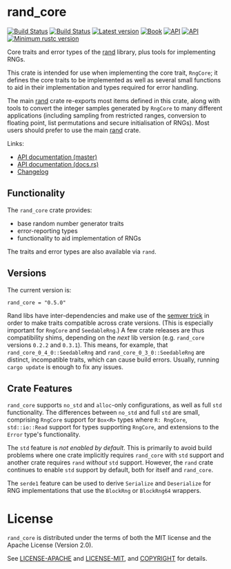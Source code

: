 # rand_core

[![Build Status](https://travis-ci.org/rust-random/rand.svg)](https://travis-ci.org/rust-random/rand)
[![Build Status](https://ci.appveyor.com/api/projects/status/github/rust-random/rand?svg=true)](https://ci.appveyor.com/project/rust-random/rand)
[![Latest version](https://img.shields.io/crates/v/rand_core.svg)](https://crates.io/crates/rand_core)
[![Book](https://img.shields.io/badge/book-master-yellow.svg)](https://rust-random.github.io/book/)
[![API](https://img.shields.io/badge/api-master-yellow.svg)](https://rust-random.github.io/rand/rand_core)
[![API](https://docs.rs/rand_core/badge.svg)](https://docs.rs/rand_core)
[![Minimum rustc version](https://img.shields.io/badge/rustc-1.36+-lightgray.svg)](https://github.com/rust-random/rand#rust-version-requirements)

Core traits and error types of the [rand] library, plus tools for implementing
RNGs.

This crate is intended for use when implementing the core trait, `RngCore`; it
defines the core traits to be implemented as well as several small functions to
aid in their implementation and types required for error handling.

The main [rand] crate re-exports most items defined in this crate, along with
tools to convert the integer samples generated by `RngCore` to many different
applications (including sampling from restricted ranges, conversion to floating
point, list permutations and secure initialisation of RNGs). Most users should
prefer to use the main [rand] crate.

Links:

-   [API documentation (master)](https://rust-random.github.io/rand/rand_core)
-   [API documentation (docs.rs)](https://docs.rs/rand_core)
-   [Changelog](https://github.com/rust-random/rand/blob/master/rand_core/CHANGELOG.md)

[rand]: https://crates.io/crates/rand


## Functionality

The `rand_core` crate provides:

-   base random number generator traits
-   error-reporting types
-   functionality to aid implementation of RNGs

The traits and error types are also available via `rand`.

## Versions

The current version is:
```
rand_core = "0.5.0"
```

Rand libs have inter-dependencies and make use of the
[semver trick](https://github.com/dtolnay/semver-trick/) in order to make traits
compatible across crate versions. (This is especially important for `RngCore`
and `SeedableRng`.) A few crate releases are thus compatibility shims,
depending on the *next* lib version (e.g. `rand_core` versions `0.2.2` and
`0.3.1`). This means, for example, that `rand_core_0_4_0::SeedableRng` and
`rand_core_0_3_0::SeedableRng` are distinct, incompatible traits, which can
cause build errors. Usually, running `cargo update` is enough to fix any issues.

## Crate Features

`rand_core` supports `no_std` and `alloc`-only configurations, as well as full
`std` functionality. The differences between `no_std` and full `std` are small,
comprising `RngCore` support for `Box<R>` types where `R: RngCore`,
`std::io::Read` support for types supporting `RngCore`, and
extensions to the `Error` type's functionality.

The `std` feature is *not enabled by default*. This is primarily to avoid build
problems where one crate implicitly requires `rand_core` with `std` support and
another crate requires `rand` *without* `std` support. However, the `rand` crate
continues to enable `std` support by default, both for itself and `rand_core`.

The `serde1` feature can be used to derive `Serialize` and `Deserialize` for RNG
implementations that use the `BlockRng` or `BlockRng64` wrappers.


# License

`rand_core` is distributed under the terms of both the MIT license and the
Apache License (Version 2.0).

See [LICENSE-APACHE](LICENSE-APACHE) and [LICENSE-MIT](LICENSE-MIT), and
[COPYRIGHT](COPYRIGHT) for details.
